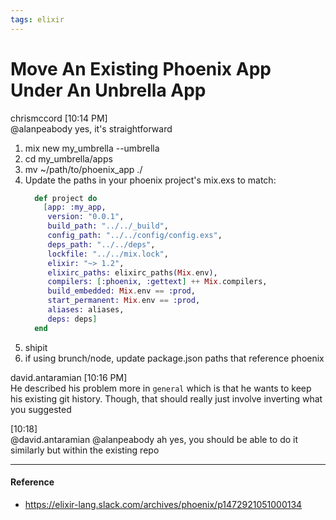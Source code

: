 ```yaml
---
tags: elixir
---
```


# Move An Existing Phoenix App Under An Unbrella App

chrismccord [10:14 PM]  
@alanpeabody yes, it's straightforward
1) mix new my_umbrella --umbrella
2) cd my_umbrella/apps
3) mv ~/path/to/phoenix_app ./
4) Update the paths in your phoenix project's mix.exs to match:
	``` elixir
	  def project do
		[app: :my_app,
		 version: "0.0.1",
		 build_path: "../../_build",
		 config_path: "../../config/config.exs",
		 deps_path: "../../deps",
		 lockfile: "../../mix.lock",
		 elixir: "~> 1.2",
		 elixirc_paths: elixirc_paths(Mix.env),
		 compilers: [:phoenix, :gettext] ++ Mix.compilers,
		 build_embedded: Mix.env == :prod,
		 start_permanent: Mix.env == :prod,
		 aliases: aliases,
		 deps: deps]
	  end
	```
5) shipit
6) if using brunch/node, update package.json paths that reference phoenix

david.antaramian [10:16 PM]  
He described his problem more in `general` which is that he wants to keep his existing git history. Though, that should really just involve inverting what you suggested

[10:18]  
@david.antaramian @alanpeabody ah yes, you should be able to do it similarly but within the existing repo

---

#### Reference

- https://elixir-lang.slack.com/archives/phoenix/p1472921051000134